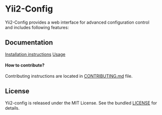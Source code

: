 Yii2-Config
===========

Yii2-Config provides a web interface for advanced configuration control and includes following features:

## Documentation

[Installation instructions](docs/installation.md)
[Usage](docs/basic_usage.md)

#### How to contribute?

Contributing instructions are located in [CONTRIBUTING.md](CONTRIBUTING.md) file.

## License

Yii2-config is released under the MIT License. See the bundled [LICENSE](LICENSE) for details.
